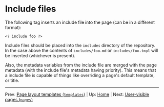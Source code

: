 # Include files #

The following tag inserts an include file into the page (can be in a different
format):

    <? include foo ?>

Include files should be placed into the `includes` directory of the repository.
In the case above the contents of `includes/foo.md` or `includes/foo.tmpl` will
be inserted (whichever is present).

Also, the metadata variables from the include file are merged with the page metadata
(with the include file's metadata having priority). This means that a include file
is capable of things like overriding a page's default template, or title.

-----
Prev: [Page layout templates (`templates`)](templates.md) | Up: [Home](../../README.md) | Next: [User-visible pages (`pages`)](pages.md)
